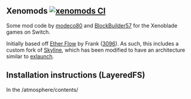 ## Xenomods [![xenomods CI](https://github.com/BlockBuilder57/xenomods/actions/workflows/ci.yml/badge.svg)](https://github.com/BlockBuilder57/xenomods/actions/workflows/ci.yml)

Some mod code by [modeco80](https://github.com/modeco80) and [BlockBuilder57](https://github.com/BlockBuilder57) for the Xenoblade games on Switch.

Initially based off [Ether Flow](https://github.com/3096/ether) by Frank ([3096](https://github.com/3096)). As such, this includes a custom fork of [Skyline](https://github.com/skyline-dev/skyline/), which has been modified to have an architecture similar to [exlaunch](https://github.com/shadowninja108/exlaunch).


## Installation instructions (LayeredFS)

In the /atmosphere/contents/<title id>/ folder, make a exefs directory. Create the title id folder if it doesn't already exist. If necessary, place the latest compatible `main` exefs version.

Latest compatible exefs versions:

| Game                         | Title ID                                       | Last Working Version    | Codename |
|------------------------------|:-----------------------------------------------|-------------------------|:---------|
| Xenoblade 2                  | 0100E95004038000<br/>(0100F3400332C000 for JP) | 2.0.0 (or Torna 1.0.0*) | bf2      |
| Xenoblade 2: Torna           | 0100C9F009F7A000                               | 1.0.0 (or XB2 2.0.0)    | ira      |
| Xenoblade Definitive Edition | 0100FF500E34A000                               | All versions            | bfsw     |
| Xenoblade 3                  | 010074F013262000                               | 2.0.0**, 2.1.0**        | bf3      |

*: Torna 1.0.0 does not load the Torna DLC in Xenoblade 2, or potentially any other add-on content.<br>
**: Limited support. Only a select few patches work, mostly just freecam.

Once you've done that, simply copy the contents of the zip to the root of your SD card. (The `atmosphere` folders should merge.)

## Usage

Documentation for using the mod can be found in the [docs](docs) directory.

## Build Instructions

- Install devkitPro with Switch development features.
- Clone this repository with `--recursive`.
- Run the following commands:

```bash
$ cmake -Bbuild --preset release-[codename]
$ cmake --build build
# ...
# profit?
```

Once built, copy xenomods.nso (renamed to `subsdk1`) and main.npdm from build/ to the LayeredFS exefs directory.

For those with sys-ftpd installed, adding `-DXENOMODS_SWITCH_IP=<ip>` to the first CMake command will automatically copy the files to your console when builds finish. (Provided it is configured for anonymous log-in.)

## Special Thanks and Attributions

- All the contributors and maintainers of Skyline
- Frank ([3096](https://github.com/3096)) for the original Ether Flow repository, and for graciously allowing the old event-specific freecam code to be published. And for their really handy skyline-stuff library as well!
- [RoccoDev](https://github.com/RoccoDev) for working out debug drawing in DE and 3. Check out their Xenoblade mods too!